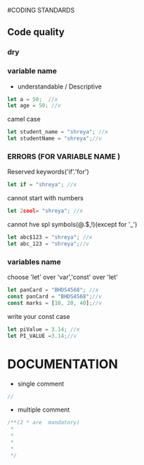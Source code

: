 #CODING STANDARDS  
## Code quality 
### dry   
### variable name   
- understandable / Descriptive  
~~~js  
let a = 50;  //x  
let age = 50; //v  
~~~
camel case  
~~~js  
let student_name = "shreya"; //x  
let studentName = "shreya";//v  
~~~  
### ERRORS (FOR VARIABLE NAME )  
Reserved keywords('if'.'for')  
~~~js  
let if = "shreya"; //x  
~~~  
cannot start with numbers
~~~js  
let 2cool= "shreya"; //x  
~~~    
cannot hve spl symbols(@.$,!)(except for '_')  
~~~js  
let abc$123 = "shreya"; //x  
let abc_123 = "shreya";//v  
~~~    

### variables name   
choose 'let' over 'var','const' over 'let'  
~~~js  
let panCard = "BHDS4568"; //x  
const panCard = "BHDS4568";//v  
const marks = [10, 20, 40];//v 
~~~    
  write your const case   
  ~~~js  
let piValue = 3.14; //x  
let PI_VALUE =3.14;//v  
~~~      


# DOCUMENTATION  
- single comment
~~~js
//
~~~  
- multiple comment  
~~~js
/**(2 * are  mandatory)
 *   
 * 
 *   
 *   
 */
~~~  
